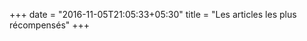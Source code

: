 +++
date = "2016-11-05T21:05:33+05:30"
title = "Les articles les plus récompensés"
+++

<div style="max-width:500px">
	<div id="steemit-widgets"></div>
</div>

<script>
  steemitWidgets.trending({
    element: 'steemit-widgets',
    tag: 'fr',
    limit: 10,
    template: '<div style="border: 5px solid rgb(210, 210, 210); border-radius: 5px; font-family: Arial, Helvetica, sans-serif; margin-bottom: 15px;"><a href="${URL}" style="border-top-right-radius: 0px; border-top-left-radius: 0px; height: 250px; display: block; background-image: url(\'${IMAGE}\'); background-size: cover; background-position: center center;"></a> <h2 style="margin: 0px; font-size: 16px; line-height: 16px; padding: 7px 10px; text-align: left;"><a href="${URL}" style="color: rgb(68, 68, 68); text-decoration: none;">                        ${TITLE}                    </a></h2> <div style="font-size: 12px; color: rgb(136, 136, 136); padding: 0px 10px 5px; background: rgb(255, 255, 255); text-align: left;"><span>${DATE}</span> <span>by <a href="https://steemit.com/@${AUTHOR}" style="color: rgb(68, 68, 68); text-decoration: none;">${AUTHOR}</a></span> <span style="border: 1px solid rgb(204, 204, 204); border-radius: 10px; padding: 1px 4px; font-size: 11px;">${REPUTATION}</span> <span>in <a href="https://steemit.com/@${AUTHOR}" style="color: rgb(68, 68, 68); text-decoration: none;">${CATEGORY}</a></span></div> <div style="background: rgb(255, 255, 255); color: rgb(136, 136, 136); border-top: 1px solid rgb(204, 204, 204); display: table; table-layout: fixed; width: 100%; text-align: center; font-size: 18px; line-height: 21px; padding: 10px 0px 5px;"><div style="display: table-cell;"><b><span style="width: 15px; height: 15px; display: inline-block;"><svg enable-background="new 0 0 33 33" version="1.1" viewBox="0 0 33 33" xml:space="preserve" xmlns="http://www.w3.org/2000/svg" xmlns:xlink="http://www.w3.org/1999/xlink"><g id="Chevron_Up_Circle"><circle cx="16" cy="16" r="15" stroke="#888" fill="none"></circle><path d="M16.699,11.293c-0.384-0.38-1.044-0.381-1.429,0l-6.999,6.899c-0.394,0.391-0.394,1.024,0,1.414 c0.395,0.391,1.034,0.391,1.429,0l6.285-6.195l6.285,6.196c0.394,0.391,1.034,0.391,1.429,0c0.394-0.391,0.394-1.024,0-1.414 L16.699,11.293z" fill="#888"></path></g></svg></span> ${UPVOTES}</b></div> <div style="display: table-cell;"><b><span style="width: 15px; height: 15px; display: inline-block;"><svg version="1.1" id="Layer_1" xmlns="http://www.w3.org/2000/svg" xmlns:xlink="http://www.w3.org/1999/xlink" x="0px" y="0px" viewBox="0 0 512 512" xml:space="preserve"><g><path d="M294.1,365.5c-2.6-1.8-7.2-4.5-17.5-4.5H160.5c-34.7,0-64.5-26.1-64.5-59.2V201h-1.8C67.9,201,48,221.5,48,246.5v128.9 c0,25,21.4,40.6,47.7,40.6H112v48l53.1-45c1.9-1.4,5.3-3,13.2-3h89.8c23,0,47.4-11.4,51.9-32L294.1,365.5z" fill="#888"></path><path d="M401,48H183.7C149,48,128,74.8,128,107.8v69.7V276c0,33.1,28,60,62.7,60h101.1c10.4,0,15,2.3,17.5,4.2L384,400v-64h17 c34.8,0,63-26.9,63-59.9V107.8C464,74.8,435.8,48,401,48z" fill="#888"></path></g></svg></span> ${COMMENTS}</b></div> <div style="display: table-cell;"><b>$${PAYOUT}</b></div></div></div>',
    reputationPrecision: 1,
    updateInterval: 60,
    dateCallback: function (date) {return moment.utc(date).from(moment.utc().format('YYYY-MM-DD HH:mm:ss'));}
  });
</script>